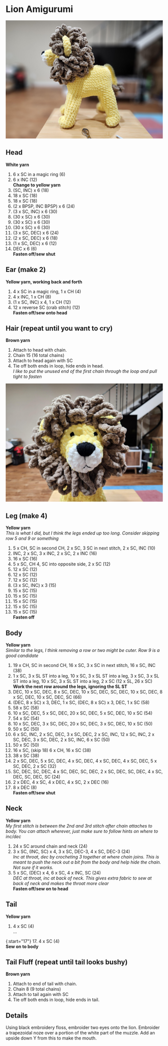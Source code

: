 # Lion Amigurumi
![Lion Profile](/assets/images/crochet/lion_profile.jpg)
## Head
**White yarn**
1. 6 x SC in a magic ring (6)
2. 6 x INC (12)  
**Change to yellow yarn**
3. (SC, INC) x 6 (18)
4. 18 x SC (18)
5. 18 x SC (18)
6. (2 x BPSP, INC BPSP) x 6 (24)
7. (3 x SC, INC) x 6 (30)
8. (30 x SC) x 6 (30)
9. (30 x SC) x 6 (30)
10. (30 x SC) x 6 (30)
11. (3 x SC, DEC) x 6 (24)
12. (2 x SC, DEC) x 6 (18)
13. (1 x SC, DEC) x 6 (12)
14. DEC x 6 (6)  
**Fasten off/sew shut**


## Ear (make 2)
**Yellow yarn, working back and forth**
1. 4 x SC in a magic ring, 1 x CH (4)
2. 4 x INC, 1 x CH (8)
3. (1 x SC, INC) x 4, 1 x CH (12)
4. 12 x reverse SC (crab stitch) (12)  
**Fasten off/sew onto head**  


## Hair (repeat until you want to cry)
**Brown yarn**
1. Attach to head with chain.
2. Chain 15 (16 total chains)
3. Attach to head again with SC
4. Tie off both ends in loop, hide ends in head.  
*I like to put the unused end of the first chain through the loop and pull tight to fasten*

![Lion Profile](/assets/images/crochet/lion_face.jpg)

## Leg (make 4)
**Yellow yarn**  
*This is what I did, but I think the legs ended up too long. Consider skipping row 5 and 9 or something*
1. 5 x CH, SC in second CH, 2 x SC, 3 SC in next stitch, 2 x SC, INC (10)
2. INC, 2 x SC, 3 x INC, 2 x SC, 2 x INC (16)
3. 16 x SC (16)
4. 5 x SC, CH 4, SC into opposite side, 2 x SC (12)
5. 12 x SC (12) 
6. 12 x SC (12) 
7. 12 x SC (12) 
8. (3 x SC, INC) x 3 (15)
9. 15 x SC (15)
10. 15 x SC (15)
11. 15 x SC (15)
12. 15 x SC (15)
13. 15 x SC (15)  
**Fasten off**

## Body
**Yellow yarn**  
*Similar to the legs, I think removing a row or two might be cuter. Row 9 is a good candidate*
1. 19 x CH, SC in second CH, 16 x SC, 3 x SC in next stitch, 16 x SC, INC (38)
2. 1 x SC, 3 x SL ST into a leg, 10 x SC, 3 x SL ST into a leg, 3 x SC, 3 x SL ST into a leg, 10 x SC, 3 x SL ST into a leg, 2 x SC (12 x SL, 26 x SC)  
**Work the next row around the legs, ignoring the SL ST**
3. DEC, 10 x SC, DEC, 8 x SC, DEC, 10 x SC, DEC, SC, DEC, 10 x SC, DEC, 8 x SC, DEC, 10 x SC, DEC, SC (66)
4. (DEC, 8 x SC) x 3, DEC, 1 x SC, (DEC, 8 x SC) x 3, DEC, 1 x SC (58)
5. 58 x SC (58)
6. 10 x SC, DEC, 5 x SC, DEC, 20 x SC, DEC, 5 x SC, DEC, 10 x SC (54)
7. 54 x SC (54)
8. 10 x SC, DEC, 3 x SC, DEC, 20 x SC, DEC, 3 x SC, DEC, 10 x SC (50)
9. 50 x SC (50)
10. 6 x SC, INC, 2 x SC, DEC, 3 x SC, DEC, 2 x SC, INC, 12 x SC, INC, 2 x SC, DEC, 3 x SC, DEC, 2 x SC, INC, 6 x SC (50)
11. 50 x SC (50)
12. 16 x SC, (skip 18) 6 x CH, 16 x SC (38)
13. 38 x SC (38)
14. 2 x SC, DEC, 5 x SC, DEC, 4 x SC, DEC, 4 x SC, DEC, 4 x SC, DEC, 5 x SC, DEC, 2 x SC  (32)
15. SC, DEC, SC, DEC, 4 x SC, DEC, SC, DEC, 2 x SC, DEC, SC, DEC, 4 x SC, DEC, SC, DEC, SC (24)
16. 2 x DEC, 4 x SC, 4 x DEC, 4 x SC, 2 x DEC (16)
17. 8 x DEC (8)  
**Fasten off/sew shut**

## Neck
**Yellow yarn**  
*My first stitch is between the 2nd and 3rd stitch after chain attaches to body. You can attach wherever, just make sure to follow hints on where to inc/dec*
1. 24 x SC around chain and neck (24)
2. 3 x SC, (INC, SC) x 4, 3 x SC, DEC-3, 4 x SC, DEC-3 (24)  
*Inc at throat, dec by crocheting 3 together at where chain joins. This is meant to push the neck out a bit from the body and help hide the chain. Not sure if it works.*
2. 5 x SC, (DEC) x 4, 6 x SC, 4 x INC, SC (24)  
*DEC at throat, inc at back of neck. This gives extra fabric to sew at back of neck and makes the throat more clear*  
**Fasten off/sew on to head**

## Tail
**Yellow yarn**
1. 4 x SC (4)  
...
<!-- -->

{:start="17"}
17. 4 x SC (4)  
**Sew on to body**

## Tail Fluff (repeat until tail looks bushy)
**Brown yarn**
1. Attach to end of tail with chain.
2. Chain 8 (9 total chains)
3. Attach to tail again with SC
4. Tie off both ends in loop, hide ends in tail.  


## Details
Using black embroidery floss, embroider two eyes onto the lion. Embroider a trapezoidal noze over a portion of the white part of the muzzle.
Add an upside down Y from this to make the mouth.
